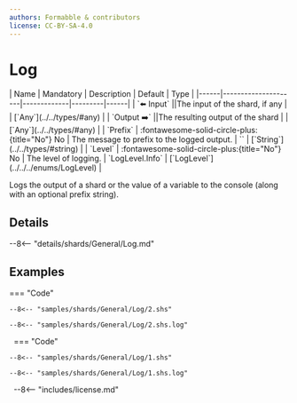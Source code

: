 ```yaml
---
authors: Formabble & contributors
license: CC-BY-SA-4.0
---
```



# Log

<div class="sh-parameters" markdown="1">
| Name | Mandatory | Description | Default | Type |
|------|---------------------|-------------|---------|------|
| `⬅️ Input` ||The input of the shard, if any | | [`Any`](../../types/#any) |
| `Output ➡️` ||The resulting output of the shard | | [`Any`](../../types/#any) |
| `Prefix` | :fontawesome-solid-circle-plus:{title="No"} No  | The message to prefix to the logged output. | `` | [`String`](../../types/#string) |
| `Level` | :fontawesome-solid-circle-plus:{title="No"} No  | The level of logging. | `LogLevel.Info` | [`LogLevel`](../../../enums/LogLevel) |

</div>

Logs the output of a shard or the value of a variable to the console (along with an optional prefix string).

## Details

--8<-- "details/shards/General/Log.md"


## Examples

=== "Code"

  ```x86asm linenums="1"
  --8<-- "samples/shards/General/Log/2.shs"
  ```

  ```
  --8<-- "samples/shards/General/Log/2.shs.log"
  ```
&nbsp;
=== "Code"

  ```x86asm linenums="1"
  --8<-- "samples/shards/General/Log/1.shs"
  ```

  ```
  --8<-- "samples/shards/General/Log/1.shs.log"
  ```
&nbsp;
--8<-- "includes/license.md"

